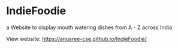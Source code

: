 # IndieFoodie
a Website to display mouth watering dishes from A - Z across India

View website: https://anusree-cse.github.io/IndieFoodie/
